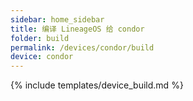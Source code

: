 ```yaml
---
sidebar: home_sidebar
title: 编译 LineageOS 给 condor
folder: build
permalink: /devices/condor/build
device: condor
---
```

{% include templates/device_build.md %}
